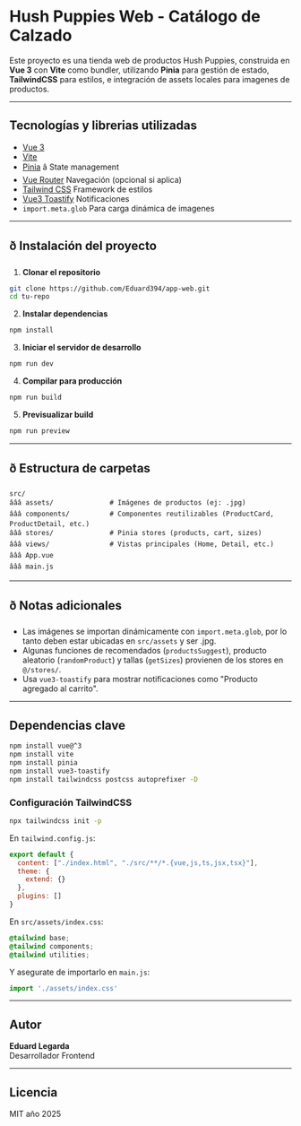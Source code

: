 
# Hush Puppies Web - Catálogo de Calzado

Este proyecto es una tienda web de productos Hush Puppies, construida en **Vue 3** con **Vite** como bundler, utilizando **Pinia** para gestión de estado, **TailwindCSS** para estilos, e integración de assets locales para imagenes de productos.

---

## Tecnologí­as y libreri­as utilizadas

- [Vue 3](https://vuejs.org/)
- [Vite](https://vitejs.dev/)
- [Pinia](https://pinia.vuejs.org/) â State management
- [Vue Router](https://router.vuejs.org/) Navegación (opcional si aplica)
- [Tailwind CSS](https://tailwindcss.com/) Framework de estilos
- [Vue3 Toastify](https://vue3-toastify.js.org/) Notificaciones
- `import.meta.glob` Para carga dinámica de imagenes

---

## ð Instalación del proyecto

1. **Clonar el repositorio**

```bash
git clone https://github.com/Eduard394/app-web.git
cd tu-repo
```

2. **Instalar dependencias**

```bash
npm install
```

3. **Iniciar el servidor de desarrollo**

```bash
npm run dev
```

4. **Compilar para producción**

```bash
npm run build
```

5. **Previsualizar build**

```bash
npm run preview
```

---

## ð Estructura de carpetas

```
src/
âââ assets/              # Imágenes de productos (ej: .jpg)
âââ components/          # Componentes reutilizables (ProductCard, ProductDetail, etc.)
âââ stores/              # Pinia stores (products, cart, sizes)
âââ views/               # Vistas principales (Home, Detail, etc.)
âââ App.vue
âââ main.js
```

---

## ð Notas adicionales

- Las imágenes se importan dinámicamente con `import.meta.glob`, por lo tanto deben estar ubicadas en `src/assets` y ser .jpg.
- Algunas funciones de recomendados (`productsSuggest`), producto aleatorio (`randomProduct`) y tallas (`getSizes`) provienen de los stores en `@/stores/`.
- Usa `vue3-toastify` para mostrar notificaciones como "Producto agregado al carrito".

---

##  Dependencias clave

```bash
npm install vue@^3
npm install vite
npm install pinia
npm install vue3-toastify
npm install tailwindcss postcss autoprefixer -D
```

### Configuración TailwindCSS

```bash
npx tailwindcss init -p
```

En `tailwind.config.js`:

```js
export default {
  content: ["./index.html", "./src/**/*.{vue,js,ts,jsx,tsx}"],
  theme: {
    extend: {}
  },
  plugins: []
}
```

En `src/assets/index.css`:

```css
@tailwind base;
@tailwind components;
@tailwind utilities;
```

Y asegurate de importarlo en `main.js`:

```js
import './assets/index.css'
```

---

## Autor

**Eduard Legarda**  
Desarrollador Frontend  

---

## Licencia

MIT año 2025

